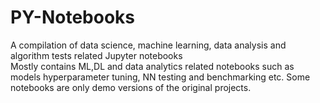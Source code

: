 # PY-Notebooks
A compilation of data science, machine learning, data analysis and algorithm tests related Jupyter notebooks\
Mostly contains ML,DL and data analytics related notebooks such as models hyperparameter tuning, NN testing and benchmarking etc. Some notebooks are only demo versions of the original projects.
